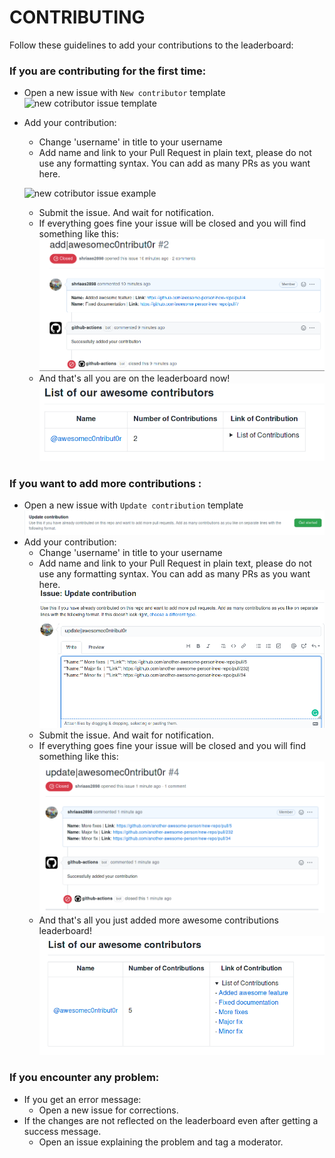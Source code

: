 # CONTRIBUTING
Follow these guidelines to add your contributions to the leaderboard:

### If you are contributing for the first time: 
- Open a new issue with `New contributor` template
![new cotributor issue template](Screenshots/new-cotributor-issue-template.png)
- Add your contribution:
  - Change 'username' in title to your username
  - Add name and link to your Pull Request in plain text, please do not use any formatting syntax. You can add as many PRs as you want here.
  
  ![new cotributor issue example](Screenshots/new-cotributor-issue-example.png)
  - Submit the issue. And wait for notification.
  - If everything goes fine your issue will be closed and you will find something like this: 
  ![saved new contribution](Screenshots/saved-new-contribution.png)
  - And that's all you are on the leaderboard now!  
  ![leaderboard new contribution](Screenshots/leaderboard-new-contribution.png)

### If you want to add more contributions : 
- Open a new issue with `Update contribution` template
![updated cotributor issue template](Screenshots/updated-cotributor-issue-template.png)
- Add your contribution:
  - Change 'username' in title to your username
  - Add name and link to your Pull Request in plain text, please do not use any       formatting syntax. You can add as many PRs as you want here.
  ![updated cotributor issue example](Screenshots/updated-cotributor-issue-example.png)
  - Submit the issue. And wait for notification.
  - If everything goes fine your issue will be closed and you will find something like this: 
  ![saved updated contribution](Screenshots/saved-updated-contribution.png)
  - And that's all you just added more awesome contributions leaderboard!  
  ![leaderboard updated contribution](Screenshots/leaderboard-updated-contribution.png)

### If you encounter any problem:
- If you get an error message:
  - Open a new issue for corrections.
- If the changes are not reflected on the leaderboard even after getting a success message.
  - Open an issue explaining the problem and tag a moderator.
  
  
